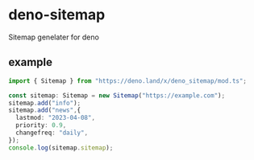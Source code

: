 # deno-sitemap
Sitemap genelater for deno
## example
```ts
import { Sitemap } from "https://deno.land/x/deno_sitemap/mod.ts";

const sitemap: Sitemap = new Sitemap("https://example.com");
sitemap.add("info");
sitemap.add("news",{
  lastmod: "2023-04-08",
  priority: 0.9,
  changefreq: "daily",
});
console.log(sitemap.sitemap);
```
